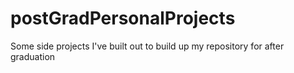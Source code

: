 # postGradPersonalProjects
Some side projects I've built out to build up my repository for after graduation
